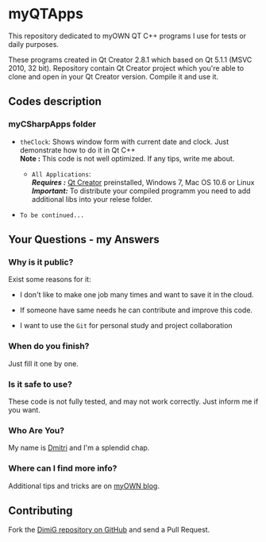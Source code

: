 myQTApps
========
This repository dedicated to myOWN QT C++ programs I use for tests or daily purposes.

These programs created in Qt Creator 2.8.1 which based on Qt 5.1.1 (MSVC 2010, 32 bit).
Repository contain Qt Creator project which you're able to clone and open in your Qt Creator version.
Compile it and use it.

Codes description
-------------------

### myCSharpApps folder
   
* `theClock`: Shows window form with current date and clock. Just demonstrate how to do it in Qt C++<br>
   **Note :** This code is not well optimized. If any tips, write me about.<br>

   * `All Applications`:<br>
   ***Requires :*** [Qt Creator][qt-project] preinstalled, Windows 7, Mac OS 10.6 or Linux<br>
   ***Important:*** To distribute your compiled programm you need to add additional libs into your relese folder.
   
* `To be continued...`

Your Questions - my Answers
---------------------------

### Why is it public?

Exist some reasons for it:

* I don't like to make one job many times and want to save it in the cloud.

* If someone have same needs he can contribute and improve this code.
  
* I want to use the `Git` for personal study and project collaboration

### When do you finish?

Just fill it one by one.

### Is it safe to use?

These code is not fully tested, and may not work correctly. Just inform me if you want.

### Who Are You?

My name is [Dmitri][dimig] and I'm a splendid chap.

### Where can I find more info?

Additional tips and tricks are on [myOWN blog][homepage].

Contributing
------------

Fork the [DimiG repository on GitHub](https://github.com/dimig) and
send a Pull Request.

[homepage]:http://dimig.blogspot.com
[dimig]:http://dimig.blogspot.com
[qt-project]:http://qt-project.org/downloads
